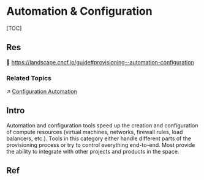 # Automation & Configuration

[TOC]



## Res
📂 https://landscape.cncf.io/guide#provisioning--automation-configuration


### Related Topics
↗ [Configuration Automation](../../../../../Software%20Maintenance%20&%20Operations%20Management/Configuration%20Automation/Configuration%20Automation.md)



## Intro
Automation and configuration tools speed up the creation and configuration of compute resources (virtual machines, networks, firewall rules, load balancers, etc.). Tools in this category either handle different parts of the provisioning process or try to control everything end-to-end. Most provide the ability to integrate with other projects and products in the space.



## Ref

